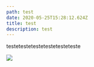 ```yaml
---
path: test
date: 2020-05-25T15:28:12.624Z
title: test
description: test
---
```

testetestetestetestetesteteste



![](/assets/dt1906.jpg)
